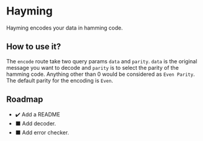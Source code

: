 # Hayming

 Hayming encodes your data in hamming code.

## How to use it?

 The `encode` route take two query params `data` and `parity`.
 `data` is the original message you want to decode and `parity` is to select the parity of the hamming code. Anything other than 0 would be considered as `Even Parity`. The default parity for the encoding is `Even`.

## Roadmap

- :heavy_check_mark: Add a README
- :black_large_square: Add decoder.
- :black_large_square: Add error checker.

